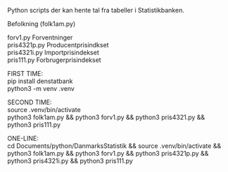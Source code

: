 Python scripts der kan hente tal fra tabeller i Statistikbanken.

Befolkning (folk1am.py)  

forv1.py      Forventninger  
pris4321p.py  Producentprisindkset  
pris4321i.py  Importprisindekset  
pris111.py    Forbrugerprisindekset  

FIRST TIME:  
pip install denstatbank  
python3 -m venv .venv

SECOND TIME:  
source .venv/bin/activate  
python3 folk1am.py && python3 forv1.py && python3 pris4321.py && python3 pris111.py

ONE-LINE:  
cd Documents/python/DanmarksStatistik && source .venv/bin/activate && python3 folk1am.py && python3 forv1.py && python3 pris4321p.py && python3 pris4321i.py && python3 pris111.py  


